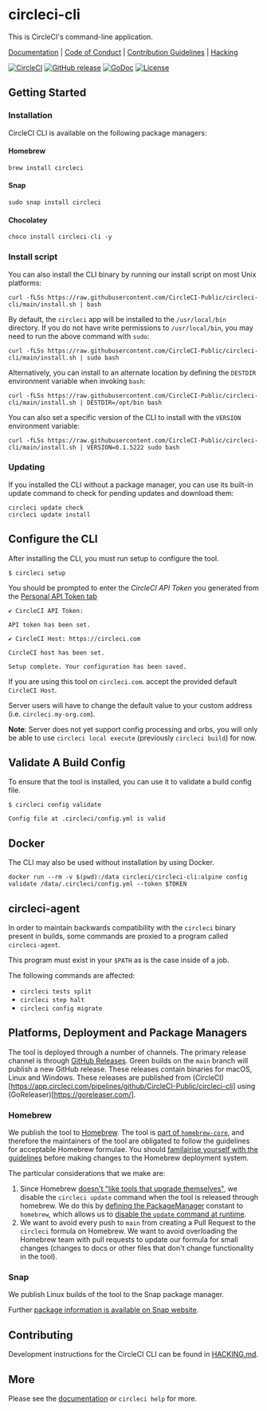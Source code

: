 # circleci-cli

This is CircleCI's command-line application.

[Documentation](https://circleci-public.github.io/circleci-cli) |
[Code of Conduct](./CODE_OF_CONDUCT.md) |
[Contribution Guidelines](./CONTRIBUTING.md) |
[Hacking](./HACKING.md)

[![CircleCI](https://circleci.com/gh/CircleCI-Public/circleci-cli.svg?style=shield)](https://circleci.com/gh/CircleCI-Public/circleci-cli)
[![GitHub release](https://img.shields.io/github/tag/CircleCI-Public/circleci-cli.svg?label=latest)](https://github.com/CircleCI-Public/circleci-cli/releases)
[![GoDoc](https://img.shields.io/badge/godoc-reference-blue.svg)](https://godoc.org/github.com/CircleCI-Public/circleci-cli)
[![License](https://img.shields.io/badge/license-MIT-red.svg)](./LICENSE)

## Getting Started

### Installation

CircleCI CLI is available on the following package managers:

#### Homebrew

```
brew install circleci
```

#### Snap

```
sudo snap install circleci
```

#### Chocolatey

```
choco install circleci-cli -y
```

### Install script

You can also install the CLI binary by running our install script on most Unix platforms:

```
curl -fLSs https://raw.githubusercontent.com/CircleCI-Public/circleci-cli/main/install.sh | bash
```

By default, the `circleci` app will be installed to the ``/usr/local/bin`` directory. If you do not have write permissions to `/usr/local/bin`, you may need to run the above command with `sudo`:

```
curl -fLSs https://raw.githubusercontent.com/CircleCI-Public/circleci-cli/main/install.sh | sudo bash
```

Alternatively, you can install to an alternate location by defining the `DESTDIR` environment variable when invoking `bash`:

```
curl -fLSs https://raw.githubusercontent.com/CircleCI-Public/circleci-cli/main/install.sh | DESTDIR=/opt/bin bash
```

You can also set a specific version of the CLI to install with the `VERSION` environment variable:

```
curl -fLSs https://raw.githubusercontent.com/CircleCI-Public/circleci-cli/main/install.sh | VERSION=0.1.5222 sudo bash
```

### Updating

If you installed the CLI without a package manager, you can use its built-in update command to check for pending updates and download them:

```
circleci update check
circleci update install
```

## Configure the CLI

After installing the CLI, you must run setup to configure the tool.

```
$ circleci setup
```

You should be prompted to enter the _CircleCI API Token_ you generated from the [Personal API Token tab](https://circleci.com/account/api)


```
✔ CircleCI API Token:

API token has been set.

✔ CircleCI Host: https://circleci.com

CircleCI host has been set.

Setup complete. Your configuration has been saved.
```


If you are using this tool on `circleci.com`. accept the provided default `CircleCI Host`.

Server users will have to change the default value to your custom address (i.e. `circleci.my-org.com`).

**Note**: Server does not yet support config processing and orbs, you will only be able to use `circleci local execute` (previously `circleci build`) for now.


## Validate A Build Config

To ensure that the tool is installed, you can use it to validate a build config file.

```
$ circleci config validate

Config file at .circleci/config.yml is valid
```


## Docker

The CLI may also be used without installation by using Docker.

```
docker run --rm -v $(pwd):/data circleci/circleci-cli:alpine config validate /data/.circleci/config.yml --token $TOKEN
```

## circleci-agent

In order to maintain backwards compatibility with the `circleci` binary present in builds, some commands are proxied to a program called `circleci-agent`.

This program must exist in your `$PATH` as is the case inside of a job.

The following commands are affected:

* `circleci tests split`
* `circleci step halt`
* `circleci config migrate`

## Platforms, Deployment and Package Managers

The tool is deployed through a number of channels. The primary release channel is through [GitHub Releases](https://github.com/CircleCI-Public/circleci-cli/releases). Green builds on the `main` branch will publish a new GitHub release. These releases contain binaries for macOS, Linux and Windows. These releases are published from (CircleCI)[https://app.circleci.com/pipelines/github/CircleCI-Public/circleci-cli] using (GoReleaser)[https://goreleaser.com/].

### Homebrew

We publish the tool to [Homebrew](https://brew.sh/). The tool is [part of `homebrew-core`](https://github.com/Homebrew/homebrew-core/blob/main/Formula/circleci.rb), and therefore the maintainers of the tool are obligated to follow the guidelines for acceptable Homebrew formulae. You should [familairise yourself with the guidelines](https://docs.brew.sh/Acceptable-Formulae#we-dont-like-tools-that-upgrade-themselves) before making changes to the Homebrew deployment system.

The particular considerations that we make are:


1. Since Homebrew [doesn't "like tools that upgrade themselves"](https://docs.brew.sh/Acceptable-Formulae#we-dont-like-tools-that-upgrade-themselves), we disable the `circleci update` command when the tool is released through homebrew. We do this by [defining the PackageManager](https://github.com/Homebrew/homebrew-core/blob/eb1fdb84e2924289bcc8c85ee45081bf83dc024d/Formula/circleci.rb#L28) constant to `homebrew`, which allows us to [disable the `update` command at runtime](https://github.com/CircleCI-Public/circleci-cli/blob/67c7d52bace63846f87a1ed79f67f257c94a55b4/cmd/root.go#L119-L123).
1. We want to avoid every push to `main` from creating a Pull Request to the `circleci` formula on Homebrew. We want to avoid overloading the Homebrew team with pull requests to update our formula for small changes (changes to docs or other files that don't change functionality in the tool).

### Snap

We publish Linux builds of the tool to the Snap package manager.

Further [package information is available on Snap website](https://snapcraft.io/circleci).

## Contributing

Development instructions for the CircleCI CLI can be found in [HACKING.md](HACKING.md).

## More

Please see the [documentation](https://circleci-public.github.io/circleci-cli) or `circleci help` for more.
